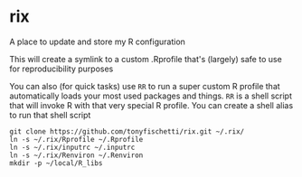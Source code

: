 rix
===

A place to update and store my R configuration

This will create a symlink to a custom .Rprofile that's
(largely) safe to use for reproducibility purposes

You can also (for quick tasks) use `RR` to run a super
custom R profile that automatically loads your most
used packages and things.
`RR` is a shell script that will invoke R with that very special
R profile. You can create a shell alias to run that shell
script

    git clone https://github.com/tonyfischetti/rix.git ~/.rix/
    ln -s ~/.rix/Rprofile ~/.Rprofile
    ln -s ~/.rix/inputrc ~/.inputrc
    ln -s ~/.rix/Renviron ~/.Renviron
    mkdir -p ~/local/R_libs
